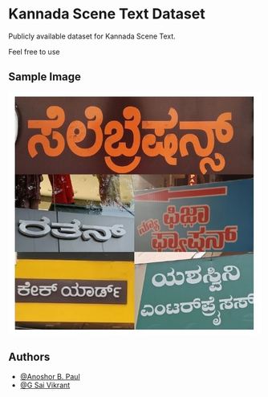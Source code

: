 
# Kannada Scene Text Dataset

Publicly available dataset for Kannada Scene Text.

Feel free to use


## Sample Image

![Sample](https://github.com/Anoshor/KannadaSceneTextDataset/blob/main/sample.jpg)


## Authors

- [@Anoshor B. Paul](https://www.github.com/anoshor)
- [@G Sai Vikrant](https://www.github.com/1bm21cs061)


